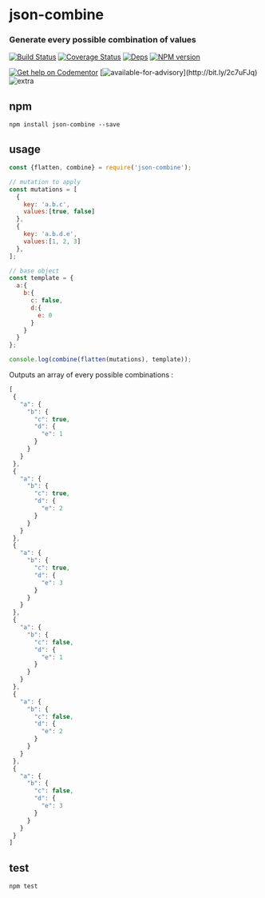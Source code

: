 # json-combine

### Generate every possible combination of values

[![Build Status](https://img.shields.io/circleci/project/FGRibreau/json-combine.svg)](https://circleci.com/gh/FGRibreau/json-combine/) [![Coverage Status](https://img.shields.io/coveralls/FGRibreau/json-combine/master.svg)](https://coveralls.io/github/FGRibreau/json-combine?branch=master) [![Deps](	https://img.shields.io/david/FGRibreau/json-combine.svg)](https://david-dm.org/FGRibreau/json-combine) [![NPM version](https://img.shields.io/npm/v/json-combine.svg)](http://badge.fury.io/js/json-combine) 

<!--[![Downloads](http://img.shields.io/npm/dm/json-combine.svg)](https://www.npmjs.com/package/json-combine) -->

[![Get help on Codementor](https://cdn.codementor.io/badges/get_help_github.svg)](https://www.codementor.io/francois-guillaume-ribreau?utm_source=github&utm_medium=button&utm_term=francois-guillaume-ribreau&utm_campaign=github)  [![available-for-advisory](https://img.shields.io/badge/available%20for%20advising-yes-ff69b4.svg?)](http://bit.ly/2c7uFJq) ![extra](https://img.shields.io/badge/actively%20maintained-yes-ff69b4.svg?)


## npm

```
npm install json-combine --save
```

## usage

```js
const {flatten, combine} = require('json-combine');

// mutation to apply
const mutations = [
  {
    key: 'a.b.c',
    values:[true, false]
  },
  {
    key: 'a.b.d.e',
    values:[1, 2, 3]
  },
];

// base object
const template = {
  a:{
    b:{
      c: false,
      d:{
        e: 0
      }
    }
  }
};

console.log(combine(flatten(mutations), template));
```

Outputs an array of every possible combinations :

```js
[
 {
   "a": {
     "b": {
       "c": true,
       "d": {
         "e": 1
       }
     }
   }
 },
 {
   "a": {
     "b": {
       "c": true,
       "d": {
         "e": 2
       }
     }
   }
 },
 {
   "a": {
     "b": {
       "c": true,
       "d": {
         "e": 3
       }
     }
   }
 },
 {
   "a": {
     "b": {
       "c": false,
       "d": {
         "e": 1
       }
     }
   }
 },
 {
   "a": {
     "b": {
       "c": false,
       "d": {
         "e": 2
       }
     }
   }
 },
 {
   "a": {
     "b": {
       "c": false,
       "d": {
         "e": 3
       }
     }
   }
 }
]
```


## test

```
npm test
```

